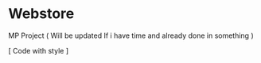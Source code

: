 # Webstore
MP Project ( Will be updated If i have time and already done in something ) 

[ Code with style ] 
